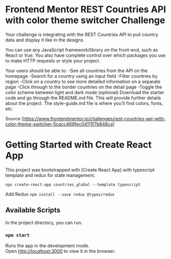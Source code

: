 # Frontend Mentor REST Countries API with color theme switcher Challenge
Your challenge is integrating with the REST Countries API to pull country data and display it like in the designs.

You can use any JavaScript framework/library on the front-end, such as React or Vue. You also have complete control over which packages you use to make HTTP requests or style your project.

Your users should be able to:
    -See all countries from the API on the homepage
    -Search for a country using an input field
    -Filter countries by region
    -Click on a country to see more detailed information  on a separate page
    -Click through to the border countries on the detail page
    -Toggle the color scheme between light and dark mode (optional)
Download the starter code and go through the README.md file. This will provide further details about the project. The style-guide.md file is where you'll find colors, fonts, etc.

Source [https://www.frontendmentor.io/challenges/rest-countries-api-with-color-theme-switcher-5cacc469fec04111f7b848ca]

# Getting Started with Create React App   
This project was bootstrapped with [Create React App] with typescript template and redux for state management.

`npx create-react-app countries_global --template typescript`

Add Redux
`npm install --save redux @types/redux`

## Available Scripts

In the project directory, you can run:

### `npm start`

Runs the app in the development mode.\
Open [http://localhost:3000](http://localhost:3000) to view it in the browser.




